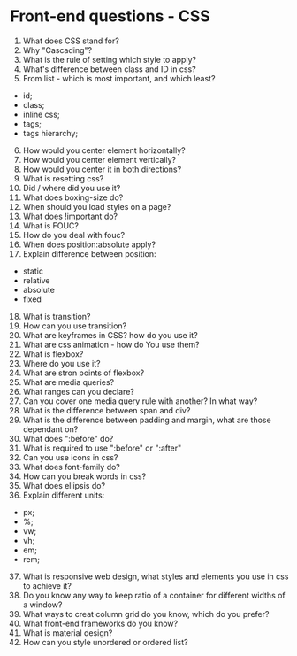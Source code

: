 # Front-end questions - CSS

1. What does CSS stand for?
2. Why "Cascading"?
3. What is the rule of setting which style to apply?
4. What's difference between class and ID in css?
5. From list - which is most important, and which least?
- id;
- class;
- inline css;
- tags;
- tags hierarchy;
6. How would you center element horizontally?
7. How would you center element vertically?
8. How would you center it in both directions?
9. What is resetting css? 
10. Did / where did you use it?
11. What does boxing-size do?
12. When should you load styles on a page?
13. What does !important do?
14. What is FOUC?
15. How do you deal with fouc?
16. When does position:absolute apply? 
17. Explain difference between position:
- static
- relative
- absolute
- fixed
18. What is transition?
19. How can you use transition?
20. What are keyframes in CSS? how do you use it?
21. What are css animation - how do You use them?
22. What is flexbox?
23. Where do you use it?
24. What are stron points of flexbox?
25. What are media queries?
26. What ranges can you declare?
27. Can you cover one media query rule with another? In what way?
28. What is the difference between span and div?
29. What is the difference between padding and margin, what are those dependant on?
30. What does ":before" do?
31. What is required to use ":before" or ":after"
32. Can you use icons in css?
33. What does font-family do?
34. How can you break words in css?
35. What does ellipsis do? 
36. Explain different units:
- px;
- %;
- vw;
- vh;
- em;
- rem;
37. What is responsive web design, what styles and elements you use in css to achieve it?
38. Do you know any way to keep ratio of a container for different widths of a window?
39. What ways to creat column grid do you know, which do you prefer?
40. What front-end frameworks do you know?
41. What is material design?
42. How can you style unordered or ordered list?

